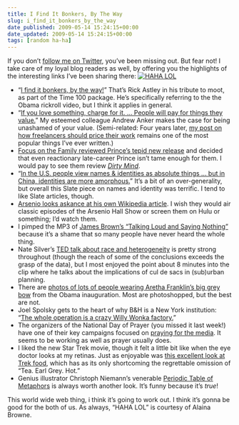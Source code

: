 ```yaml
---
title: I Find It Bonkers, By The Way
slug: i_find_it_bonkers_by_the_way
date_published: 2009-05-14 15:24:15+00:00
date_updated: 2009-05-14 15:24:15+00:00
tags: [random ha-ha]
---
```

If you don’t [follow me on Twitter](http://twitter.com/anildash), you’ve been missing out. But fear not! I take care of my loyal blog readers as well, by offering you the highlights of the interesting links I’ve been sharing there:
[![HAHA LOL](http://farm4.static.flickr.com/3543/3505633439_87d4bc5519.jpg?v=0)](http://www.flickr.com/photos/alaina/3505633439/)

- “[I find it bonkers, by the way!](http://bit.ly/mootroll)” That’s Rick Astley in his tribute to moot, as part of the Time 100 package. He’s specifically referring to the the Obama rickroll video, but I think it applies in general.
- “[If you love something, charge for it. … People will pay for things they value.](http://bit.ly/lovecharge)” My esteemed colleague Andrew Anker makes the case for being unashamed of your value. (Semi-related: Four years later, [my post on how freelancers should price their work](/2005/05/pay-by-the-hour.html) remains one of the most popular things I’ve ever written.)
- [Focus on the Family reviewed Prince’s tepid new release](http://bit.ly/focusflower) and decided that even reactionary late-career Prince isn’t tame enough for them. I would pay to see them review *[Dirty Mind](http://www.amazon.com/gp/product/B00122OTSE?ie=UTF8&amp;tag=2020-20&amp;linkCode=as2&amp;camp=1789&amp;creative=390957&amp;creativeASIN=B00122OTSE)*.
- “[In the U.S. people view names & identities as absolute things … but in China, identities are more amorphous.](http://bit.ly/englishname)” It’s a bit of an over-generality, but overall this Slate piece on names and identity was terrific. I tend to like Slate articles, though.
- [Arsenio looks askance at his own Wikipedia article](http://bit.ly/arseniopedia). I wish they would air classic episodes of the Arsenio Hall Show or screen them on Hulu or something; I’d watch them.
- I pimped the MP3 of [James Brown’s “Talking Loud and Saying Nothing”](http://bit.ly/talkingloud) because it’s a shame that so many people have never heard the whole thing.
- Nate Silver’s [TED talk about race and heterogeneity](http://bit.ly/culdesac) is pretty strong throughout (though the reach of some of the conclusions exceeds the grasp of the data), but I most enjoyed the point about 8 minutes into the clip where he talks about the implications of cul de sacs in (sub)urban planning.
- There are [photos of lots of people wearing Aretha Franklin’s big grey bow](http://bit.ly/greybow) from the Obama inauguration. Most are photoshopped, but the best are not.
- Joel Spolsky gets to the heart of why B&H is a New York institution: “[The whole operation is a crazy Willy Wonka factory.](http://bit.ly/joelbh)”
- The organizers of the National Day of Prayer (you missed it last week!) have one of their key campaigns focused on [praying for the media](http://bit.ly/npdmedia). It seems to be working as well as prayer usually does.
- I liked the new Star Trek movie, though it felt a little bit like when the eye doctor looks at my retinas. Just as enjoyable was [this excellent look at Trek food](http://bit.ly/trekgrub), which has as its only shortcoming the regrettable omission of “Tea. Earl Grey. Hot.”
- Genius illustrator Christoph Niemann’s venerable [Periodic Table of Metaphors](http://bit.ly/metaphors) is always worth another look. It’s funny because it’s *true*!

This world wide web thing, i think it’s going to work out. I think it’s gonna be good for the both of us. As always, “HAHA LOL” is courtesy of Alaina Browne.
